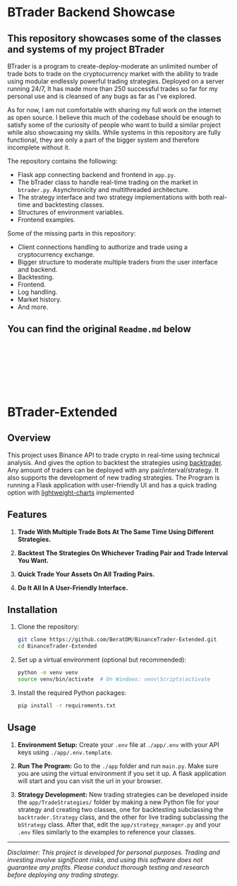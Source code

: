 # BTrader Backend Showcase

## This repository showcases some of the classes and systems of my project BTrader

BTrader is a program to create-deploy-moderate an unlimited number of trade bots to trade on the cryptocurrency market with the ability to trade using modular endlessly powerful trading strategies. Deployed on a server running 24/7, It has made more than 250 successful trades so far for my personal use and is cleansed of any bugs as far as I've explored.

As for now, I am not comfortable with sharing my full work on the internet as open source. I believe this much of the codebase should be enough to satisfy some of the curiosity of people who want to build a similar project while also showcasing my skills.
While systems in this repository are fully functional, they are only a part of the bigger system and therefore incomplete without it.

The repository contains the following:

- Flask app connecting backend and frontend in `app.py`.
- The bTrader class to handle real-time trading on the market in `btrader.py`. Asynchronicity and multithreaded architecture.  
- The strategy interface and two strategy implementations with both real-time and backtesting classes.
- Structures of environment variables.
- Frontend examples.

Some of the missing parts in this repository:

- Client connections handling to authorize and trade using a cryptocurrency exchange.
- Bigger structure to moderate multiple traders from the user interface and backend.
- Backtesting.
- Frontend.
- Log handling.
- Market history.
- And more.

## You can find the original `Readme.md` below

<br />
<br />
<br />
<br />
<br />
<br />

# BTrader-Extended

## Overview

This project uses Binance API to trade crypto in real-time using technical analysis. And gives the option to backtest the strategies using [backtrader](https://github.com/mementum/backtrader). Any amount of traders can be deployed with any pair/interval/strategy. It also supports the development of new trading strategies.
The Program is running a Flask application with user-friendly UI and has a quick trading option with [lightweight-charts](https://www.tradingview.com/lightweight-charts/) implemented

## Features

1. **Trade With Multiple Trade Bots At The Same Time Using Different Strategies.**

2. **Backtest The Strategies On Whichever Trading Pair and Trade Interval You Want.**

3. **Quick Trade Your Assets On All Trading Pairs.**

4. **Do It All In A User-Friendly Interface.**

## Installation

1. Clone the repository:

   ```bash
   git clone https://github.com/BeratDM/BinanceTrader-Extended.git
   cd BinanceTrader-Extended
   ```

2. Set up a virtual environment (optional but recommended):

   ```bash
   python -m venv venv
   source venv/bin/activate  # On Windows: venv\Scripts\activate
   ```

3. Install the required Python packages:

   ```bash
   pip install -r requirements.txt
   ```

## Usage

1. **Environment Setup:** Create your `.env` file at `./app/.env` with your API keys using `./app/.env.template`.

2. **Run The Program:** Go to the `./app` folder and run `main.py`. Make sure you are using the virtual environment if you set it up. A flask application will start and you can visit the url in your browser.

3. **Strategy Development:** New trading strategies can be developed inside the `app/TradeStrategies/` folder by making a new Python file for your strategy and creating two classes, one for backtesting subclassing the `backtrader.Strategy` class, and the other for live trading subclassing the `bStrategy` class. After that, edit the `app/strategy_manager.py` and your `.env` files similarly to the examples to reference your classes.

---

*Disclaimer: This project is developed for personal purposes. Trading and investing involve significant risks, and using this software does not guarantee any profits. Please conduct thorough testing and research before deploying any trading strategy.*
